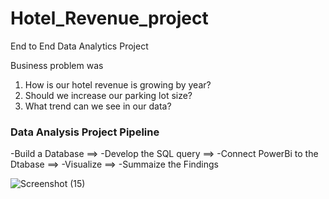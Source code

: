# Hotel_Revenue_project
End to End Data Analytics Project

Business problem was 

1. How is our hotel revenue is growing by year?
2. Should we increase our parking lot size?
3. What trend can we see in our data?

### Data Analysis Project Pipeline

-Build a Database ==> -Develop the SQL query ==> -Connect PowerBi to the Dtabase ==> -Visualize ==> -Summaize the Findings


![Screenshot (15)](https://user-images.githubusercontent.com/94825755/205452016-de65b83d-962d-48af-910c-30ba6e9abd47.png)
